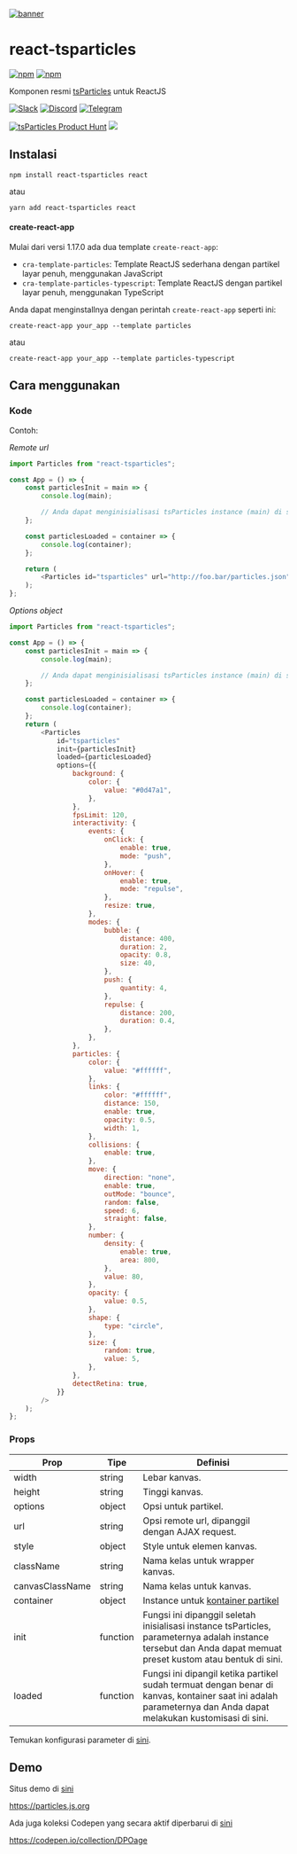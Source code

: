 [![banner](https://particles.js.org/images/banner3.png)](https://particles.js.org)

# react-tsparticles

[![npm](https://img.shields.io/npm/v/react-tsparticles)](https://www.npmjs.com/package/react-tsparticles) [![npm](https://img.shields.io/npm/dm/react-tsparticles)](https://www.npmjs.com/package/react-tsparticles)

Komponen resmi [tsParticles](https://github.com/matteobruni/tsparticles) untuk ReactJS

[![Slack](https://particles.js.org/images/slack.png)](https://join.slack.com/t/tsparticles/shared_invite/enQtOTcxNTQxNjQ4NzkxLWE2MTZhZWExMWRmOWI5MTMxNjczOGE1Yjk0MjViYjdkYTUzODM3OTc5MGQ5MjFlODc4MzE0N2Q1OWQxZDc1YzI) [![Discord](https://particles.js.org/images/discord.png)](https://discord.gg/hACwv45Hme) [![Telegram](https://particles.js.org/images/telegram.png)](https://t.me/tsparticles)

[![tsParticles Product Hunt](https://api.producthunt.com/widgets/embed-image/v1/featured.svg?post_id=186113&theme=light)](https://www.producthunt.com/posts/tsparticles?utm_source=badge-featured&utm_medium=badge&utm_souce=badge-tsparticles") <a href="https://www.buymeacoffee.com/matteobruni"><img src="https://img.buymeacoffee.com/button-api/?text=Buy me a beer&emoji=🍺&slug=matteobruni&button_colour=5F7FFF&font_colour=ffffff&font_family=Arial&outline_colour=000000&coffee_colour=FFDD00"></a>

## Instalasi

```shell
npm install react-tsparticles react
```

atau

```shell
yarn add react-tsparticles react
```

#### create-react-app

Mulai dari versi 1.17.0 ada dua template `create-react-app`:

-   `cra-template-particles`: Template ReactJS sederhana dengan partikel layar penuh, menggunakan JavaScript
-   `cra-template-particles-typescript`: Template ReactJS dengan partikel layar penuh, menggunakan TypeScript

Anda dapat menginstallnya dengan perintah `create-react-app` seperti ini:

```shell script
create-react-app your_app --template particles
```

atau

```shell script
create-react-app your_app --template particles-typescript
```

## Cara menggunakan

### Kode

Contoh:

_Remote url_

```javascript
import Particles from "react-tsparticles";

const App = () => {
    const particlesInit = main => {
        console.log(main);

        // Anda dapat menginisialisasi tsParticles instance (main) di sini, menambahkan bentuk kustom atau preset
    };

    const particlesLoaded = container => {
        console.log(container);
    };

    return (
        <Particles id="tsparticles" url="http://foo.bar/particles.json" init={particlesInit} loaded={particlesLoaded} />
    );
};
```

_Options object_

```javascript
import Particles from "react-tsparticles";

const App = () => {
    const particlesInit = main => {
        console.log(main);

        // Anda dapat menginisialisasi tsParticles instance (main) di sini, menambahkan bentuk kustom atau preset
    };

    const particlesLoaded = container => {
        console.log(container);
    };
    return (
        <Particles
            id="tsparticles"
            init={particlesInit}
            loaded={particlesLoaded}
            options={{
                background: {
                    color: {
                        value: "#0d47a1",
                    },
                },
                fpsLimit: 120,
                interactivity: {
                    events: {
                        onClick: {
                            enable: true,
                            mode: "push",
                        },
                        onHover: {
                            enable: true,
                            mode: "repulse",
                        },
                        resize: true,
                    },
                    modes: {
                        bubble: {
                            distance: 400,
                            duration: 2,
                            opacity: 0.8,
                            size: 40,
                        },
                        push: {
                            quantity: 4,
                        },
                        repulse: {
                            distance: 200,
                            duration: 0.4,
                        },
                    },
                },
                particles: {
                    color: {
                        value: "#ffffff",
                    },
                    links: {
                        color: "#ffffff",
                        distance: 150,
                        enable: true,
                        opacity: 0.5,
                        width: 1,
                    },
                    collisions: {
                        enable: true,
                    },
                    move: {
                        direction: "none",
                        enable: true,
                        outMode: "bounce",
                        random: false,
                        speed: 6,
                        straight: false,
                    },
                    number: {
                        density: {
                            enable: true,
                            area: 800,
                        },
                        value: 80,
                    },
                    opacity: {
                        value: 0.5,
                    },
                    shape: {
                        type: "circle",
                    },
                    size: {
                        random: true,
                        value: 5,
                    },
                },
                detectRetina: true,
            }}
        />
    );
};
```

### Props

| Prop            | Tipe     | Definisi                                                                                                                                                       |
| --------------- | -------- | -------------------------------------------------------------------------------------------------------------------------------------------------------------- |
| width           | string   | Lebar kanvas.                                                                                                                                                  |
| height          | string   | Tinggi kanvas.                                                                                                                                                 |
| options         | object   | Opsi untuk partikel.                                                                                                                                           |
| url             | string   | Opsi remote url, dipanggil dengan AJAX request.                                                                                                                |
| style           | object   | Style untuk elemen kanvas.                                                                                                                                     |
| className       | string   | Nama kelas untuk wrapper kanvas.                                                                                                                               |
| canvasClassName | string   | Nama kelas untuk kanvas.                                                                                                                                       |
| container       | object   | Instance untuk [kontainer partikel](https://particles.js.org/docs/modules/_core_container_.html)                                                               |
| init            | function | Fungsi ini dipanggil seletah inisialisasi instance tsParticles, parameternya adalah instance tersebut dan Anda dapat memuat preset kustom atau bentuk di sini. |
| loaded          | function | Fungsi ini dipangil ketika partikel sudah termuat dengan benar di kanvas, kontainer saat ini adalah parameternya dan Anda dapat melakukan kustomisasi di sini. |

Temukan konfigurasi parameter di [sini](https://particles.js.org).

## Demo

Situs demo di [sini](https://particles.js.org)

<https://particles.js.org>

Ada juga koleksi Codepen yang secara aktif diperbarui di [sini](https://codepen.io/collection/DPOage)

<https://codepen.io/collection/DPOage>
